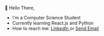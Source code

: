  👋 Hello There, 
  - I'm a Computer Science Student
  - Currently learning React.js and Python
  - How to reach me: <a href="https://www.linkedin.com/in/elkayam-melesse/" target="_blank" rel="noopener noreferrer"> LinkedIn </a> or <a href = "mailto: elka@duck.com" target="_blank" >Send Email</a>

<!---
aelkayam/aelkayam is a ✨ special ✨ repository because its `README.md` (this file) appears on your GitHub profile.
You can click the Preview link to take a look at your changes.
--->
